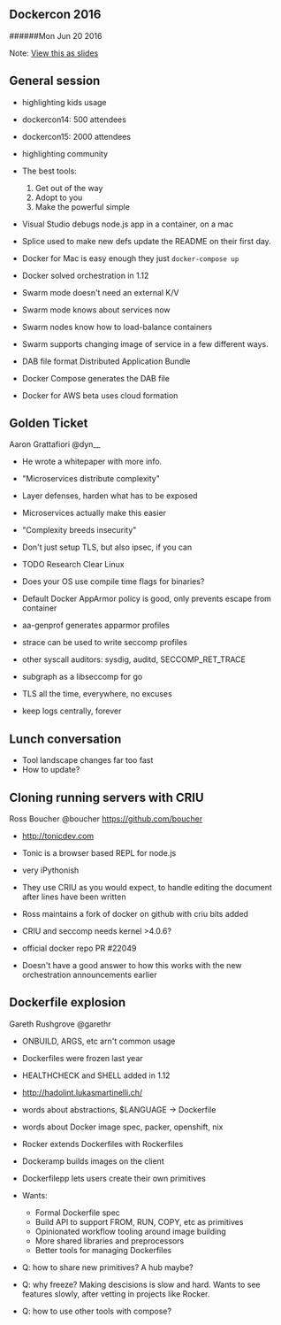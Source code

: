 Dockercon 2016
--------------
######Mon Jun 20 2016

Note: <a href="slides.html?events/2016/06/dockercon16.md#!">View this as slides</a>



General session
---------------
- highlighting kids usage
- dockercon14: 500 attendees
- dockercon15: 2000 attendees
- highlighting community


- The best tools:
  1. Get out of the way
  2. Adopt to you
  3. Make the powerful simple
- Visual Studio debugs node.js app in a container, on a mac


- Splice used to make new defs update the README on their first day.
- Docker for Mac is easy enough they just `docker-compose up`
- Docker solved orchestration in 1.12
- Swarm mode doesn't need an external K/V
- Swarm mode knows about services now


- Swarm nodes know how to load-balance containers
- Swarm supports changing image of service in a few different ways.
- DAB file format Distributed Application Bundle
- Docker Compose generates the DAB file
- Docker for AWS beta uses cloud formation



Golden Ticket
-------------
Aaron Grattafiori @dyn__

- He wrote a whitepaper with more info.
- "Microservices distribute complexity"
- Layer defenses, harden what has to be exposed
- Microservices actually make this easier
- "Complexity breeds insecurity"


- Don't just setup TLS, but also ipsec, if you can
- TODO Research Clear Linux
- Does your OS use compile time flags for binaries?
- Default Docker AppArmor policy is good, only prevents escape from container
- aa-genprof generates apparmor profiles


- strace can be used to write seccomp profiles
- other syscall auditors: sysdig, auditd, SECCOMP_RET_TRACE
- subgraph as a libseccomp for go
- TLS all the time, everywhere, no excuses
- keep logs centrally, forever



Lunch conversation
------------------
- Tool landscape changes far too fast
- How to update?



Cloning running servers with CRIU
---------------------------------
Ross Boucher @boucher https://github.com/boucher

- http://tonicdev.com
- Tonic is a browser based REPL for node.js
- very iPythonish
- They use CRIU as you would expect, to handle editing the document after lines have been written


- Ross maintains a fork of docker on github with criu bits added
- CRIU and seccomp needs kernel >4.0.6?
- official docker repo PR #22049
- Doesn't have a good answer to how this works with the new orchestration announcements earlier



Dockerfile explosion
--------------------
Gareth Rushgrove @garethr

- ONBUILD, ARGS, etc arn't common usage
- Dockerfiles were frozen last year
- HEALTHCHECK and SHELL added in 1.12
- http://hadolint.lukasmartinelli.ch/
- words about abstractions, $LANGUAGE -> Dockerfile


- words about Docker image spec, packer, openshift, nix
- Rocker extends Dockerfiles with Rockerfiles
- Dockeramp builds images on the client
- Dockerfilepp lets users create their own primitives


- Wants:
  - Formal Dockerfile spec
  - Build API to support FROM, RUN, COPY, etc as primitives
  - Opinionated workflow tooling around image building
  - More shared libraries and preprocessors
  - Better tools for managing Dockerfiles


- Q: how to share new primitives? A hub maybe?
- Q: why freeze? Making descisions is slow and hard. Wants to see features slowly, after vetting in projects like Rocker.
- Q: how to use other tools with compose? 


